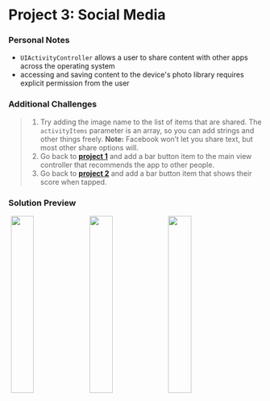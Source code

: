 # Project 3: Social Media

### Personal Notes
- `UIActivityController` allows a user to share content with other apps across the operating system
- accessing and saving content to the device's photo library requires explicit permission from the user

### Additional Challenges
> 1. Try adding the image name to the list of items that are shared. The `activityItems` parameter is an array, so you can add strings and other things freely. **Note:** Facebook won’t let you share text, but most other share options will.
> 2. Go back to [**project 1**](https://github.com/seventhaxis/hacking-with-ios/tree/master/projects/p01.storm-viewer/) and add a bar button item to the main view controller that recommends the app to other people.
> 3. Go back to [**project 2**](https://github.com/seventhaxis/hacking-with-ios/tree/master/projects/p02.guess-the-flag/) and add a bar button item that shows their score when tapped.

### Solution Preview
<img src="https://user-images.githubusercontent.com/4438390/185005041-39c5f121-c932-42da-b81c-1efb663fa45a.png" style="float:left; width: 30%; margin-left: 1%"><img src="https://user-images.githubusercontent.com/4438390/185005070-1ce147d2-0c3b-46fd-8d6e-a1cebe3eb975.png" style="float:left; width: 30%; margin-left: 1%"><img src="https://user-images.githubusercontent.com/4438390/185005126-ba2cb8e3-0ae2-4ff8-9859-6e4c87d1ac0d.png" style="float:left; width: 30%; margin-left: 1%">
